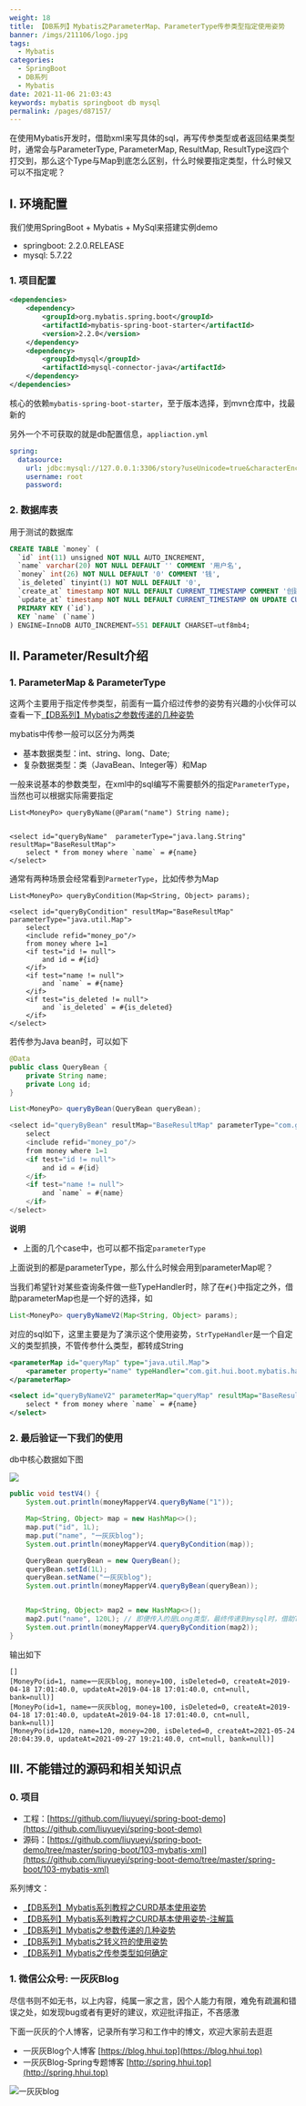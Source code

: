 ```yaml
---
weight: 18
title: 【DB系列】Mybatis之ParameterMap、ParameterType传参类型指定使用姿势
banner: /imgs/211106/logo.jpg
tags: 
  - Mybatis
categories: 
  - SpringBoot
  - DB系列
  - Mybatis
date: 2021-11-06 21:03:43
keywords: mybatis springboot db mysql
permalink: /pages/d87157/
---
```


在使用Mybatis开发时，借助xml来写具体的sql，再写传参类型或者返回结果类型时，通常会与ParameterType, ParameterMap, ResultMap, ResultType这四个打交到，那么这个Type与Map到底怎么区别，什么时候要指定类型，什么时候又可以不指定呢？

<!-- more -->

## I. 环境配置

我们使用SpringBoot + Mybatis + MySql来搭建实例demo

- springboot: 2.2.0.RELEASE
- mysql: 5.7.22

### 1. 项目配置

```xml
<dependencies>
    <dependency>
        <groupId>org.mybatis.spring.boot</groupId>
        <artifactId>mybatis-spring-boot-starter</artifactId>
        <version>2.2.0</version>
    </dependency>
    <dependency>
        <groupId>mysql</groupId>
        <artifactId>mysql-connector-java</artifactId>
    </dependency>
</dependencies>
```

核心的依赖`mybatis-spring-boot-starter`，至于版本选择，到mvn仓库中，找最新的

另外一个不可获取的就是db配置信息，`appliaction.yml`

```yaml
spring:
  datasource:
    url: jdbc:mysql://127.0.0.1:3306/story?useUnicode=true&characterEncoding=UTF-8&useSSL=false&serverTimezone=Asia/Shanghai
    username: root
    password:
```


### 2. 数据库表

用于测试的数据库

```sql
CREATE TABLE `money` (
  `id` int(11) unsigned NOT NULL AUTO_INCREMENT,
  `name` varchar(20) NOT NULL DEFAULT '' COMMENT '用户名',
  `money` int(26) NOT NULL DEFAULT '0' COMMENT '钱',
  `is_deleted` tinyint(1) NOT NULL DEFAULT '0',
  `create_at` timestamp NOT NULL DEFAULT CURRENT_TIMESTAMP COMMENT '创建时间',
  `update_at` timestamp NOT NULL DEFAULT CURRENT_TIMESTAMP ON UPDATE CURRENT_TIMESTAMP COMMENT '更新时间',
  PRIMARY KEY (`id`),
  KEY `name` (`name`)
) ENGINE=InnoDB AUTO_INCREMENT=551 DEFAULT CHARSET=utf8mb4;
```

## II. Parameter/Result介绍

### 1. ParameterMap & ParameterType

这两个主要用于指定传参类型，前面有一篇介绍过传参的姿势有兴趣的小伙伴可以查看一下[【DB系列】Mybatis之参数传递的几种姿势](https://spring.hhui.top/spring-blog/2021/09/24/210924-SpringBoot%E7%B3%BB%E5%88%97Mybatis%E4%B9%8B%E5%8F%82%E6%95%B0%E4%BC%A0%E9%80%92%E7%9A%84%E5%87%A0%E7%A7%8D%E5%A7%BF%E5%8A%BF/)

mybatis中传参一般可以区分为两类

- 基本数据类型：int、string、long、Date;
- 复杂数据类型：类（JavaBean、Integer等）和Map

一般来说基本的参数类型，在xml中的sql编写不需要额外的指定`ParameterType`，当然也可以根据实际需要指定

```
List<MoneyPo> queryByName(@Param("name") String name);


<select id="queryByName"  parameterType="java.lang.String" resultMap="BaseResultMap">
    select * from money where `name` = #{name}
</select>
```

通常有两种场景会经常看到`ParmeterType`，比如传参为Map

```
List<MoneyPo> queryByCondition(Map<String, Object> params);

<select id="queryByCondition" resultMap="BaseResultMap" parameterType="java.util.Map">
    select
    <include refid="money_po"/>
    from money where 1=1
    <if test="id != null">
        and id = #{id}
    </if>
    <if test="name != null">
        and `name` = #{name}
    </if>
    <if test="is_deleted != null">
        and `is_deleted` = #{is_deleted}
    </if>
</select>
```

若传参为Java bean时，可以如下

```java
@Data
public class QueryBean {
    private String name;
    private Long id;
}

List<MoneyPo> queryByBean(QueryBean queryBean);

<select id="queryByBean" resultMap="BaseResultMap" parameterType="com.git.hui.boot.mybatis.entity.QueryBean">
    select
    <include refid="money_po"/>
    from money where 1=1
    <if test="id != null">
        and id = #{id}
    </if>
    <if test="name != null">
        and `name` = #{name}
    </if>
</select>
```


**说明**

- 上面的几个case中，也可以都不指定`parameterType`


上面说到的都是parameterType，那么什么时候会用到parameterMap呢？

当我们希望针对某些查询条件做一些TypeHandler时，除了在`#{}`中指定之外，借助parameterMap也是一个好的选择，如

```java
List<MoneyPo> queryByNameV2(Map<String, Object> params);
```

对应的sql如下，这里主要是为了演示这个使用姿势，`StrTypeHandler`是一个自定义的类型抓换，不管传参什么类型，都转成String

```xml
<parameterMap id="queryMap" type="java.util.Map">
    <parameter property="name" typeHandler="com.git.hui.boot.mybatis.handler.StrTypeHandler"/>
</parameterMap>

<select id="queryByNameV2" parameterMap="queryMap" resultMap="BaseResultMap">
    select * from money where `name` = #{name}
</select>
```

### 2. 最后验证一下我们的使用

db中核心数据如下图

![](/imgs/211106/00.jpg)

```java
public void testV4() {
    System.out.println(moneyMapperV4.queryByName("1"));

    Map<String, Object> map = new HashMap<>();
    map.put("id", 1L);
    map.put("name", "一灰灰blog");
    System.out.println(moneyMapperV4.queryByCondition(map));

    QueryBean queryBean = new QueryBean();
    queryBean.setId(1L);
    queryBean.setName("一灰灰blog");
    System.out.println(moneyMapperV4.queryByBean(queryBean));


    Map<String, Object> map2 = new HashMap<>();
    map2.put("name", 120L); // 即便传入的是Long类型，最终传递到mysql时，借助TypeHandler也会会转换成字符串类型
    System.out.println(moneyMapperV4.queryByCondition(map2));
}
```

输出如下

```
[]
[MoneyPo(id=1, name=一灰灰blog, money=100, isDeleted=0, createAt=2019-04-18 17:01:40.0, updateAt=2019-04-18 17:01:40.0, cnt=null, bank=null)]
[MoneyPo(id=1, name=一灰灰blog, money=100, isDeleted=0, createAt=2019-04-18 17:01:40.0, updateAt=2019-04-18 17:01:40.0, cnt=null, bank=null)]
[MoneyPo(id=120, name=120, money=200, isDeleted=0, createAt=2021-05-24 20:04:39.0, updateAt=2021-09-27 19:21:40.0, cnt=null, bank=null)]
```

## III. 不能错过的源码和相关知识点

### 0. 项目


- 工程：[https://github.com/liuyueyi/spring-boot-demo](https://github.com/liuyueyi/spring-boot-demo)
- 源码：[https://github.com/liuyueyi/spring-boot-demo/tree/master/spring-boot/103-mybatis-xml](https://github.com/liuyueyi/spring-boot-demo/tree/master/spring-boot/103-mybatis-xml)

系列博文：

- [【DB系列】Mybatis系列教程之CURD基本使用姿势](https://spring.hhui.top/spring-blog/2021/08/15/210815-Mybatis%E7%B3%BB%E5%88%97%E6%95%99%E7%A8%8B%E4%B9%8BCURD%E5%9F%BA%E6%9C%AC%E4%BD%BF%E7%94%A8%E5%A7%BF%E5%8A%BF/)
- [【DB系列】Mybatis系列教程之CURD基本使用姿势-注解篇](https://spring.hhui.top/spring-blog/2021/08/31/210831-SpringBoot%E7%B3%BB%E5%88%97%E4%B9%8BMybatis%20CURD%E5%9F%BA%E6%9C%AC%E4%BD%BF%E7%94%A8%E5%A7%BF%E5%8A%BF-%E6%B3%A8%E8%A7%A3%E7%AF%87/)
- [【DB系列】Mybatis之参数传递的几种姿势](https://spring.hhui.top/spring-blog/2021/09/24/210924-SpringBoot%E7%B3%BB%E5%88%97Mybatis%E4%B9%8B%E5%8F%82%E6%95%B0%E4%BC%A0%E9%80%92%E7%9A%84%E5%87%A0%E7%A7%8D%E5%A7%BF%E5%8A%BF/)
- [【DB系列】Mybatis之转义符的使用姿势](https://spring.hhui.top/spring-blog/2021/09/27/210927-SpringBoot%E7%B3%BB%E5%88%97Mybatis%E4%B9%8B%E8%BD%AC%E4%B9%89%E7%AC%A6%E7%9A%84%E4%BD%BF%E7%94%A8%E5%A7%BF%E5%8A%BF/)
- [【DB系列】Mybatis之传参类型如何确定](https://spring.hhui.top/spring-blog/2021/10/25/211025-SpringBoot%E7%B3%BB%E5%88%97Mybatis%E4%B9%8B%E4%BC%A0%E5%8F%82%E7%B1%BB%E5%9E%8B%E5%A6%82%E4%BD%95%E7%A1%AE%E5%AE%9A/)

### 1. 微信公众号: 一灰灰Blog

尽信书则不如无书，以上内容，纯属一家之言，因个人能力有限，难免有疏漏和错误之处，如发现bug或者有更好的建议，欢迎批评指正，不吝感激

下面一灰灰的个人博客，记录所有学习和工作中的博文，欢迎大家前去逛逛

- 一灰灰Blog个人博客 [https://blog.hhui.top](https://blog.hhui.top)
- 一灰灰Blog-Spring专题博客 [http://spring.hhui.top](http://spring.hhui.top)


![一灰灰blog](https://spring.hhui.top/spring-blog/imgs/info/info.png)

